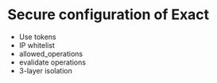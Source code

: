 # Secure configuration of Exact

- Use tokens
- IP whitelist
- allowed_operations
- evalidate operations
- 3-layer isolation
